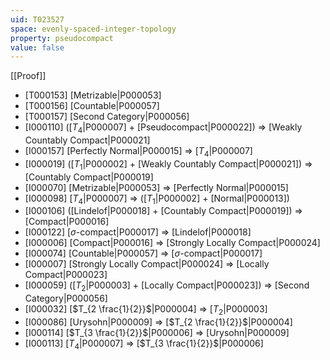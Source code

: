 ```yaml
---
uid: T023527
space: evenly-spaced-integer-topology
property: pseudocompact
value: false
---
```

[[Proof]]

* [T000153] [Metrizable|P000053]
* [T000156] [Countable|P000057]
* [T000157] [Second Category|P000056]
* [I000110] ([$T_4$|P000007] + [Pseudocompact|P000022]) => [Weakly Countably Compact|P000021]
* [I000157] [Perfectly Normal|P000015] => [$T_4$|P000007]
* [I000019] ([$T_1$|P000002] + [Weakly Countably Compact|P000021]) => [Countably Compact|P000019]
* [I000070] [Metrizable|P000053] => [Perfectly Normal|P000015]
* [I000098] [$T_4$|P000007] => ([$T_1$|P000002] + [Normal|P000013])
* [I000106] ([Lindelof|P000018] + [Countably Compact|P000019]) => [Compact|P000016]
* [I000122] [$\sigma$-compact|P000017] => [Lindelof|P000018]
* [I000006] [Compact|P000016] => [Strongly Locally Compact|P000024]
* [I000074] [Countable|P000057] => [$\sigma$-compact|P000017]
* [I000007] [Strongly Locally Compact|P000024] => [Locally Compact|P000023]
* [I000059] ([$T_2$|P000003] + [Locally Compact|P000023]) => [Second Category|P000056]
* [I000032] [$T_{2 \frac{1}{2}}$|P000004] => [$T_2$|P000003]
* [I000086] [Urysohn|P000009] => [$T_{2 \frac{1}{2}}$|P000004]
* [I000114] [$T_{3 \frac{1}{2}}$|P000006] => [Urysohn|P000009]
* [I000113] [$T_4$|P000007] => [$T_{3 \frac{1}{2}}$|P000006]

